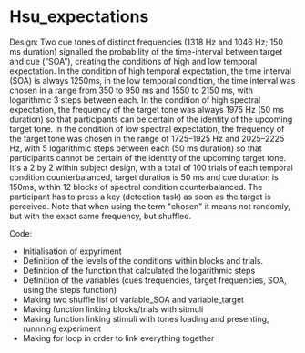 # Hsu_expectations
Design:
Two cue tones of distinct frequencies (1318 Hz and 1046 Hz; 150 ms duration) signalled the probability of the time-interval between target and cue (“SOA”), creating the conditions of high and low temporal expectation. In the condition of high temporal expectation, the time interval (SOA) is always 1250ms, in the low temporal condition, the time interval was chosen in a range from 350 to 950 ms and 1550 to 2150 ms, with logarithmic 3 steps between each. In the condition of high spectral expectation, the frequency of the target tone was always 1975 Hz (50 ms duration) so that participants can be certain of the identity of the upcoming target tone. In the condition of low spectral expectation, the frequency of the target tone was chosen in the range of 1725–1925 Hz and 2025–2225 Hz, with 5 logarithmic steps between each (50 ms duration) so that participants cannot be certain of the identity of the upcoming target tone. It's a 2 by 2 within subject design, with a total of 100 trials of each temporal condition counterbalanced, target duration is 50 ms and cue duration is 150ms, within 12 blocks of spectral condition counterbalanced. The participant has to press a key (detection task) as soon as the target is perceived.
Note that when using the term "chosen" it means not randomly, but with the exact same frequency, but shuffled.

Code: 
* Initialisation of expyriment
* Definition of the levels of the conditions within blocks and trials.
* Definition of the function that calculated the logarithmic steps
* Definition of the variables (cues frequencies, target frequencies, SOA, using the steps function)
* Making two shuffle list of variable_SOA and variable_target
* Making function linking blocks/trials with sitmuli
* Making function linking stimuli with tones loading and presenting, runnning experiment
* Making for loop in order to link everything together
